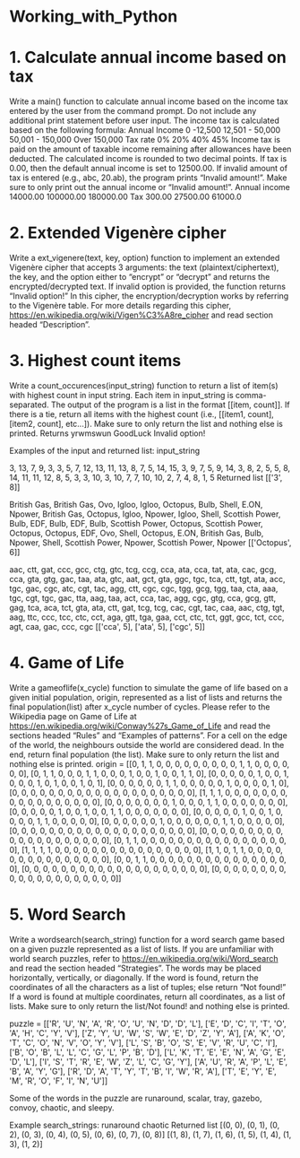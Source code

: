 # Working_with_Python

# 1. Calculate annual income based on tax 
Write a main() function to calculate annual income based on the income tax entered by the user from the command prompt. Do not include any additional print statement before user input.
The income tax is calculated based on the following formula:
   Annual Income
0 -12,500 12,501 - 50,000 50,001 - 150,000 Over 150,000
Tax rate
0% 20% 40% 45%
          Income tax is paid on the amount of taxable income remaining after allowances have been deducted. The calculated income is rounded to two decimal points. If tax is 0.00, then the default annual income is set to 12500.00. If invalid amount of tax is entered (e.g., abc, 20.ab), the program prints “Invalid amount!”. Make sure to only print out the annual income or “Invalid amount!”.
  Annual income
14000.00 100000.00 180000.00
Tax
300.00 27500.00 61000.0
        
# 2. Extended Vigenère cipher 
Write a ext_vigenere(text, key, option) function to implement an extended Vigenère cipher that accepts 3 arguments: the text (plaintext/ciphertext), the key, and the option either to “encrypt” or “decrypt” and returns the encrypted/decrypted text. If invalid option is provided, the function returns “Invalid option!”
In this cipher, the encryption/decryption works by referring to the Vigenère table.
For more details regarding this cipher, https://en.wikipedia.org/wiki/Vigen%C3%A8re_cipher and read section headed “Description”.

# 3. Highest count items 
Write a count_occurences(input_string) function to return a list of item(s) with highest count in input string. Each item in input_string is comma-separated. The output of the program is a list in the format [[item, count]]. If there is a tie, return all items with the highest count (i.e., [[item1, count], [item2, count], etc...]). Make sure to only return the list and nothing else is printed.
   Returns
yrwmswun
    GoodLuck
Invalid option!

Examples of the input and returned list:
  input_string

3, 13, 7, 9, 3, 3, 5, 7, 12, 13, 11, 13, 8, 7, 5, 14, 15, 3, 9, 7, 5, 9, 14, 3, 8, 2, 5, 5, 8, 14, 11, 11, 12, 8, 5, 3, 3, 10, 3, 10, 7, 7, 10, 10, 2, 7, 4, 8, 1, 5
Returned list
[['3', 8]]


British Gas, British Gas, Ovo, Igloo, Igloo, Octopus, Bulb, Shell, E.ON, Npower, British Gas, Octopus, Igloo, Npower, Igloo, Shell, Scottish Power, Bulb, EDF, Bulb, EDF, Bulb, Scottish Power, Octopus, Scottish Power, Octopus, Octopus, EDF, Ovo, Shell, Octopus, E.ON, British Gas, Bulb, Npower, Shell, Scottish Power, Npower, Scottish Power, Npower
[['Octopus', 6]]
    
    
aac, ctt, gat, ccc, gcc, ctg, gtc, tcg, ccg, cca, ata, cca, tat, ata, cac, gcg, cca, gta, gtg, gac, taa, ata, gtc, aat, gct, gta, ggc, tgc, tca, ctt, tgt, ata, acc, tgc, gac, cgc, atc, cgt, tac, agg, ctt, cgc, cgc, tgg, gcg, tgg, taa, cta, aaa, tgc, cgt, tgc, gac, tta, aag, taa, act, cca, tac, agg, cgc, gtg, cca, gcg, gtt, gag, tca, aca, tct, gta, ata, ctt, gat, tcg, tcg, cac, cgt, tac, caa, aac, ctg, tgt, aag, ttc, ccc, tcc, ctc, cct, aga, gtt, tga, gaa, cct, ctc, tct, ggt, gcc, tct, ccc, agt, caa, gac, ccc, cgc
   [['cca', 5], ['ata', 5], ['cgc', 5]]
   
   
 # 4. Game of Life  
Write a gameoflife(x_cycle) function to simulate the game of life based on a given initial population, origin, represented as a list of lists and returns the final population(list) after x_cycle number of cycles. Please refer to the Wikipedia page on Game of Life at https://en.wikipedia.org/wiki/Conway%27s_Game_of_Life and read the sections headed “Rules” and “Examples of patterns”. For a cell on the edge of the world, the neighbours outside the world are considered dead. In the end, return final population (the list). Make sure to only return the list and nothing else is printed.
origin = [[0, 1, 1, 0, 0, 0, 0, 0, 0, 0, 0, 0, 1, 1, 0, 0, 0, 0, 0, 0], [0, 1, 1, 0, 0, 0, 1, 1, 0, 0, 0, 1, 0, 0, 1, 0, 0, 1, 1, 0], [0, 0, 0, 0, 0, 1, 0, 0, 1, 0, 0, 0, 1, 0, 1, 0, 0, 1, 0, 1], [0, 0, 0, 0, 0, 0, 1, 1, 0, 0, 0, 0, 0, 1, 0, 0, 0, 0, 1, 0], [0, 0, 0, 0, 0, 0, 0, 0, 0, 0, 0, 0, 0, 0, 0, 0, 0, 0, 0, 0], [1, 1, 1, 0, 0, 0, 0, 0, 0, 0, 0, 0, 0, 0, 0, 0, 0, 0, 0, 0], [0, 0, 0, 0, 0, 0, 0, 1, 0, 0, 0, 1, 1, 0, 0, 0, 0, 0, 0, 0], [0, 0, 0, 0, 0, 1, 0, 0, 1, 0, 0, 1, 1, 0, 0, 0, 0, 0, 0, 0], [0, 0, 0, 0, 0, 1, 0, 0, 1, 0, 0, 0, 0, 1, 1, 0, 0, 0, 0, 0], [0, 0, 0, 0, 0, 0, 1, 0, 0, 0, 0, 0, 0, 1, 1, 0, 0, 0, 0, 0], [0, 0, 0, 0, 0, 0, 0, 0, 0, 0, 0, 0, 0, 0, 0, 0, 0, 0, 0, 0], [0, 0, 0, 0, 0, 0, 0, 0, 0, 0, 0, 0, 0, 0, 0, 0, 0, 0, 0, 0], [0, 1, 1, 0, 0, 0, 0, 0, 0, 0, 0, 0, 0, 0, 0, 0, 0, 0, 0, 0], [1, 1, 1, 1, 0, 0, 0, 0, 0, 0, 0, 0, 0, 0, 0, 0, 0, 0, 0, 0], [1, 1, 0, 1, 1, 0, 0, 0, 0, 0, 0, 0, 0, 0, 0, 0, 0, 0, 0, 0], [0, 0, 1, 1, 0, 0, 0, 0, 0, 0, 0, 0, 0, 0, 0, 0, 0, 0, 0, 0], [0, 0, 0, 0, 0, 0, 0, 0, 0, 0, 0, 0, 0, 0, 0, 0, 0, 0, 0, 0], [0, 0, 0, 0, 0, 0, 0, 0, 0, 0, 0, 0, 0, 0, 0, 0, 0, 0, 0, 0]]



# 5. Word Search 
Write a wordsearch(search_string) function for a word search game based on a given puzzle represented as a list of lists. If you are unfamiliar with world search puzzles, refer to https://en.wikipedia.org/wiki/Word_search and read the section headed “Strategies”. The words may be placed horizontally, vertically, or diagonally. If the word is found, return the coordinates of all the characters as a list of tuples; else return “Not found!” If a word is found at multiple coordinates, return all coordinates, as a list of lists. Make sure to only return the list/Not found! and nothing else is printed.

puzzle = [['R', 'U', 'N', 'A', 'R', 'O', 'U', 'N', 'D', 'D', 'L'], 
         ['E', 'D', 'C', 'I', 'T', 'O', 'A', 'H', 'C', 'Y', 'V'], 
         ['Z', 'Y', 'U', 'W', 'S', 'W', 'E', 'D', 'Z', 'Y', 'A'], 
         ['A', 'K', 'O', 'T', 'C', 'O', 'N', 'V', 'O', 'Y', 'V'], 
         ['L', 'S', 'B', 'O', 'S', 'E', 'V', 'R', 'U', 'C', 'I'], 
         ['B', 'O', 'B', 'L', 'L', 'C', 'G', 'L', 'P', 'B', 'D'], 
         ['L', 'K', 'T', 'E', 'E', 'N', 'A', 'G', 'E', 'D', 'L'], 
         ['I', 'S', 'T', 'R', 'E', 'W', 'Z', 'L', 'C', 'G', 'Y'], 
         ['A', 'U', 'R', 'A', 'P', 'L', 'E', 'B', 'A', 'Y', 'G'], 
         ['R', 'D', 'A', 'T', 'Y', 'T', 'B', 'I', 'W', 'R', 'A'], 
         ['T', 'E', 'Y', 'E', 'M', 'R', 'O', 'F', 'I', 'N', 'U']]
         
Some of the words in the puzzle are runaround, scalar, tray, gazebo, convoy, chaotic, and sleepy.
 
Example
search_strings:
runaround
chaotic
Returned list
  [(0, 0), (0, 1), (0, 2), (0, 3), (0, 4), (0, 5), (0, 6), (0, 7), (0, 8)]
[(1, 8), (1, 7), (1, 6), (1, 5), (1, 4), (1, 3), (1, 2)]
    

